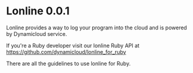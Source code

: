 # Lonline 0.0.1
Lonline provides a way to log your program into the cloud and is powered by Dynamicloud service.

If you're a Ruby developer visit our lonline Ruby API at https://github.com/dynamicloud/lonline_for_ruby 

There are all the guidelines to use lonline for Ruby. 
